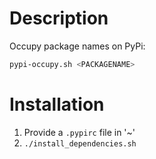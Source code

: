 # Description
Occupy package names on PyPi:
````bash
pypi-occupy.sh <PACKAGENAME>
````

# Installation
1. Provide a `.pypirc` file in '~'
2. `./install_dependencies.sh`